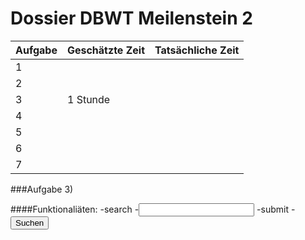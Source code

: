 # Dossier DBWT Meilenstein 2

| Aufgabe | Geschätzte Zeit | Tatsächliche Zeit |
| ------- | --------------- | ----------------- |
| 1       |                 |                   |
| 2       |                 |                   |
| 3       |   1 Stunde              |                   |
| 4       |                 |                   |
| 5       |                 |                   |
| 6       |                 |                   |
| 7       |                 |                   |


###Aufgabe 3)

####Funktionaliäten:
    -search
        -<input id="search_text" type="text" name="search_text">
    -submit
        -<input type="submit" value="Suchen">